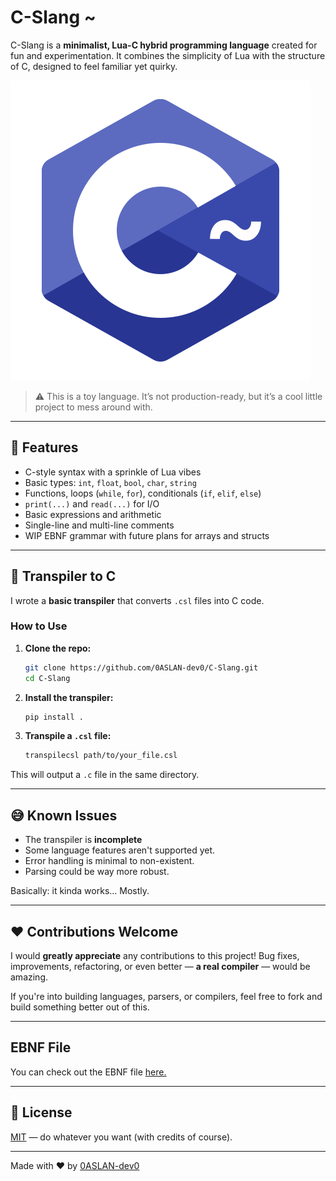 # C-Slang ~  
C-Slang is a **minimalist, Lua-C hybrid programming language** created for fun and experimentation. It combines the simplicity of Lua with the structure of C, designed to feel familiar yet quirky.

![C-Slang Logo](icon.png)

> ⚠️ This is a toy language. It’s not production-ready, but it’s a cool little project to mess around with.

---

## 🚀 Features

- C-style syntax with a sprinkle of Lua vibes
- Basic types: `int`, `float`, `bool`, `char`, `string`
- Functions, loops (`while`, `for`), conditionals (`if`, `elif`, `else`)
- `print(...)` and `read(...)` for I/O
- Basic expressions and arithmetic
- Single-line and multi-line comments
- WIP EBNF grammar with future plans for arrays and structs

---

## 🔧 Transpiler to C

I wrote a **basic transpiler** that converts `.csl` files into C code.

### How to Use

1. **Clone the repo:**
   ```bash
   git clone https://github.com/0ASLAN-dev0/C-Slang.git
   cd C-Slang
   ```

2. **Install the transpiler:**

   ```bash
   pip install .
   ```

3. **Transpile a `.csl` file:**

   ```bash
   transpilecsl path/to/your_file.csl
   ```

This will output a `.c` file in the same directory.

---

## 😅 Known Issues

* The transpiler is **incomplete**
* Some language features aren't supported yet.
* Error handling is minimal to non-existent.
* Parsing could be way more robust.

Basically: it kinda works... Mostly.

---

## ❤️ Contributions Welcome

I would **greatly appreciate** any contributions to this project!
Bug fixes, improvements, refactoring, or even better — **a real compiler** — would be amazing.

If you're into building languages, parsers, or compilers, feel free to fork and build something better out of this.

---

## EBNF File

You can check out the EBNF file [here.](grammar.ebnf)

---

## 📜 License

[MIT](LICENSE) — do whatever you want (with credits of course).

---

Made with ❤️ by [0ASLAN-dev0](https://github.com/0ASLAN-dev0)
